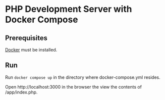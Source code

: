 # PHP Development Server with Docker Compose

## Prerequisites

[Docker](https://www.docker.com/) must be installed.

## Run

Run `docker compose up` in the directory where docker-compose.yml resides.

Open http://localhost:3000 in the browser the view the contents of /app/index.php.